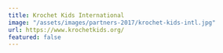 ```yaml
---
title: Krochet Kids International
image: "/assets/images/partners-2017/krochet-kids-intl.jpg"
url: https://www.krochetkids.org/
featured: false
---
```


